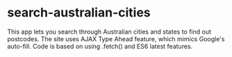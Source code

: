 # search-australian-cities
This app lets you search through Australian cities and states to find out postcodes. The site uses AJAX Type Ahead feature, which mimics Google's auto-fill. Code is based on using .fetch() and ES6 latest features.
